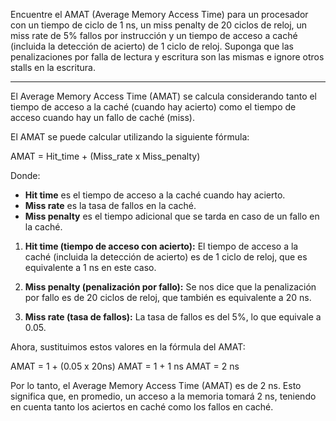 Encuentre el AMAT (Average Memory Access Time) para un procesador con un tiempo de ciclo de 1
ns, un miss penalty de 20 ciclos de reloj, un miss rate de 5% fallos por instrucción y un tiempo de
acceso a caché (incluida la detección de acierto) de 1 ciclo de reloj. Suponga que las penalizaciones
por falla de lectura y escritura son las mismas e ignore otros stalls en la escritura.



--------------------------------------------------------------------------------------------------------------


El Average Memory Access Time (AMAT) se calcula considerando tanto el tiempo de acceso a la caché (cuando hay acierto) como el tiempo de acceso cuando hay un fallo de caché (miss).

El AMAT se puede calcular utilizando la siguiente fórmula:

 AMAT = Hit_time + (Miss_rate x Miss_penalty)

Donde:
- **Hit time** es el tiempo de acceso a la caché cuando hay acierto.
- **Miss rate** es la tasa de fallos en la caché.
- **Miss penalty** es el tiempo adicional que se tarda en caso de un fallo en la caché.


1. **Hit time (tiempo de acceso con acierto):**
   El tiempo de acceso a la caché (incluida la detección de acierto) es de 1 ciclo de reloj, que es equivalente a 1 ns en este caso.

2. **Miss penalty (penalización por fallo):**
   Se nos dice que la penalización por fallo es de 20 ciclos de reloj, que también es equivalente a 20 ns.

3. **Miss rate (tasa de fallos):**
   La tasa de fallos es del 5%, lo que equivale a 0.05.

Ahora, sustituimos estos valores en la fórmula del AMAT:

 AMAT = 1 + (0.05 x 20ns)
 AMAT = 1 + 1 ns
 AMAT = 2 ns 

Por lo tanto, el Average Memory Access Time (AMAT) es de 2 ns. Esto significa que, en promedio, un acceso a la memoria tomará 2 ns, teniendo en cuenta tanto los aciertos en caché como los fallos en caché.







